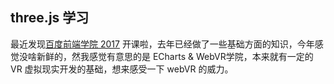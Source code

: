 ## three.js 学习

最近发现[百度前端学院 2017](http://ife.baidu.com/course/all) 开课啦，去年已经做了一些基础方面的知识，今年感觉没啥新鲜的，然我感觉有意思的是 ECharts & WebVR学院，本来就有一定的 VR 虚拟现实开发的基础，想来感受一下 webVR 的威力。